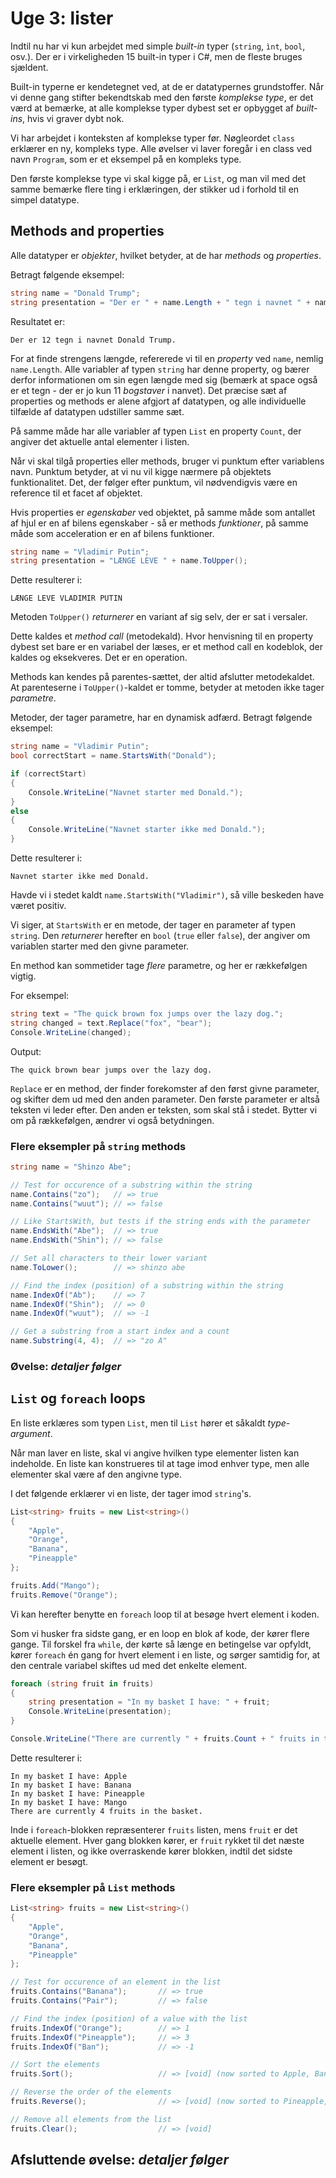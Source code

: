 # Uge 3: lister
Indtil nu har vi kun arbejdet med simple _built-in_ typer (`string`, `ìnt`, `bool`, osv.). Der er i virkeligheden 15 built-in typer i C#, men de fleste bruges sjældent.

Built-in typerne er kendetegnet ved, at de er datatypernes grundstoffer. Når vi denne gang stifter bekendtskab med den første _komplekse type_, er det værd at bemærke, at alle komplekse typer dybest set er opbygget af _built-ins_, hvis vi graver dybt nok.

Vi har arbejdet i konteksten af komplekse typer før. Nøgleordet `class` erklærer en ny, kompleks type. Alle øvelser vi laver foregår i en class ved navn `Program`, som er et eksempel på en kompleks type.

Den første komplekse type vi skal kigge på, er `List`, og man vil med det samme bemærke flere ting i erklæringen, der stikker ud i forhold til en simpel datatype.

## Methods and properties

Alle datatyper er _objekter_, hvilket betyder, at de har _methods_ og _properties_.

Betragt følgende eksempel:

```csharp
string name = "Donald Trump";
string presentation = "Der er " + name.Length + " tegn i navnet " + name + ".";
```

Resultatet er:

```
Der er 12 tegn i navnet Donald Trump.
```

For at finde strengens længde, refererede vi til en _property_ ved `name`, nemlig `name.Length`. Alle variabler af typen `string` har denne property, og bærer derfor informationen om sin egen længde med sig (bemærk at space også er et tegn - der er jo kun 11 _bogstaver_ i nanvet). Det præcise sæt af properties og methods er alene afgjort af datatypen, og alle individuelle tilfælde af datatypen udstiller samme sæt.

På samme måde har alle variabler af typen `List` en property `Count`, der angiver det aktuelle antal elementer i listen.

Når vi skal tilgå properties eller methods, bruger vi punktum efter variablens navn. Punktum betyder, at vi nu vil kigge nærmere på objektets funktionalitet. Det, der følger efter punktum, vil nødvendigvis være en reference til et facet af objektet.

Hvis properties er _egenskaber_ ved objektet, på samme måde som antallet af hjul er en af bilens egenskaber - så er methods _funktioner_, på samme måde som acceleration er en af bilens funktioner.

```csharp
string name = "Vladimir Putin";
string presentation = "LÆNGE LEVE " + name.ToUpper();
```

Dette resulterer i:

```
LÆNGE LEVE VLADIMIR PUTIN
```

Metoden `ToUpper()` _returnerer_ en variant af sig selv, der er sat i versaler.

Dette kaldes et _method call_ (metodekald). Hvor henvisning til en property dybest set bare er en variabel der læses, er et method call en kodeblok, der kaldes og eksekveres. Det er en operation.

Methods kan kendes på parentes-sættet, der altid afslutter metodekaldet. At parenteserne i `ToUpper()`-kaldet er tomme, betyder at metoden ikke tager _parametre_.

Metoder, der tager parametre, har en dynamisk adfærd. Betragt følgende eksempel:

```csharp
string name = "Vladimir Putin";
bool correctStart = name.StartsWith("Donald");

if (correctStart) 
{
    Console.WriteLine("Navnet starter med Donald.");
}
else 
{
    Console.WriteLine("Navnet starter ikke med Donald.");
}
```
Dette resulterer i:

```
Navnet starter ikke med Donald.
```

Havde vi i stedet kaldt `name.StartsWith("Vladimir")`, så ville beskeden have været positiv. 

Vi siger, at `StartsWith` er en metode, der tager en parameter af typen `string`. Den _returnerer_ herefter en `bool` (`true` eller `false`), der angiver om variablen starter med den givne parameter.

En method kan sommetider tage _flere_ parametre, og her er rækkefølgen vigtig.

For eksempel:

```csharp
string text = "The quick brown fox jumps over the lazy dog.";
string changed = text.Replace("fox", "bear");
Console.WriteLine(changed);
```

Output:

```
The quick brown bear jumps over the lazy dog.
```

`Replace` er en method, der finder forekomster af den først givne parameter, og skifter dem ud med den anden parameter. Den første parameter er altså teksten vi leder efter. Den anden er teksten, som skal stå i stedet. Bytter vi om på rækkefølgen, ændrer vi også betydningen.

### Flere eksempler på `string` methods

```csharp
string name = "Shinzo Abe";

// Test for occurence of a substring within the string
name.Contains("zo");   // => true
name.Contains("wuut"); // => false

// Like StartsWith, but tests if the string ends with the parameter
name.EndsWith("Abe");  // => true
name.EndsWith("Shin"); // => false

// Set all characters to their lower variant
name.ToLower();        // => shinzo abe

// Find the index (position) of a substring within the string
name.IndexOf("Ab");    // => 7
name.IndexOf("Shin");  // => 0
name.IndexOf("wuut");  // => -1

// Get a substring from a start index and a count
name.Substring(4, 4);  // => "zo A"
```

### Øvelse: _detaljer følger_

## `List` og `foreach` loops

En liste erklæres som typen `List`, men til `List` hører et såkaldt _type-argument_.

Når man laver en liste, skal vi angive hvilken type elementer listen kan indeholde. En liste kan konstrueres til at tage imod enhver type, men alle elementer skal være af den angivne type.

I det følgende erklærer vi en liste, der tager imod `string`'s.

```csharp
List<string> fruits = new List<string>() 
{
    "Apple",
    "Orange",
    "Banana",
    "Pineapple"
};

fruits.Add("Mango");
fruits.Remove("Orange");
```

Vi kan herefter benytte en `foreach` loop til at besøge hvert element i koden.

Som vi husker fra sidste gang, er en loop en blok af kode, der kører flere gange. Til forskel fra `while`, der kørte så længe en betingelse var opfyldt, kører `foreach` én gang for hvert element i en liste, og sørger samtidig for, at den centrale variabel skiftes ud med det enkelte element.

```csharp
foreach (string fruit in fruits) 
{
    string presentation = "In my basket I have: " + fruit;
    Console.WriteLine(presentation);
}

Console.WriteLine("There are currently " + fruits.Count + " fruits in the basket.");
```

Dette resulterer i:

```
In my basket I have: Apple
In my basket I have: Banana
In my basket I have: Pineapple
In my basket I have: Mango
There are currently 4 fruits in the basket.
```

Inde i `foreach`-blokken repræsenterer `fruits` listen, mens `fruit` er det aktuelle element. Hver gang blokken kører, er `fruit` rykket til det næste element i listen, og ikke overraskende kører blokken, indtil det sidste element er besøgt.

### Flere eksempler på `List` methods
```csharp
List<string> fruits = new List<string>() 
{
    "Apple",
    "Orange",
    "Banana",
    "Pineapple"
};

// Test for occurence of an element in the list
fruits.Contains("Banana");       // => true
fruits.Contains("Pair");         // => false

// Find the index (position) of a value with the list
fruits.IndexOf("Orange");        // => 1
fruits.IndexOf("Pineapple");     // => 3
fruits.IndexOf("Ban");           // => -1

// Sort the elements
fruits.Sort();                   // => [void] (now sorted to Apple, Banana, Orange, Pineapple)

// Reverse the order of the elements
fruits.Reverse();                // => [void] (now sorted to Pineapple, Orange, Banana, Apple)

// Remove all elements from the list
fruits.Clear();                  // => [void]
```

## Afsluttende øvelse: _detaljer følger_